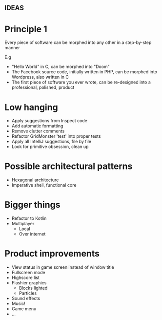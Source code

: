 ## IDEAS

# Principle 1

Every piece of software can be morphed into any other in a step-by-step manner

E.g
  * "Hello World" in C, can be morphed into "Doom"
  * The Facebook source code, initially written in PHP,
can be morphed into Wordpress, also written in C
  * The first piece of software you ever wrote,
    can be re-designed into a professional, polished, product


# Low hanging
 * Apply suggestions from Inspect code
 * Add automatic formatting
 * Remove clutter comments
 * Refactor GridMonster 'test' into proper tests
 * Apply all IntelliJ suggestions, file by file
 * Look for primitive obsession, clean up

# Possible architectural patterns
 * Hexagonal architecture
 * Imperative shell, functional core


# Bigger things
 * Refactor to Kotlin
 * Multiplayer
   * Local
   * Over internet


# Product improvements

 * View status in game screen instead of window title
 * Fullscreen mode
 * Highscore list
 * Flashier graphics
   * Blocks lighted
   * Particles
 * Sound effects
 * Music!
 * Game menu
 * ...
 
